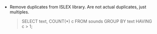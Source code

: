- Remove duplicates from ISLEX library. Are not actual duplicates, just multiples.
  > SELECT text, COUNT(*) c FROM sounds GROUP BY text HAVING c > 1;

